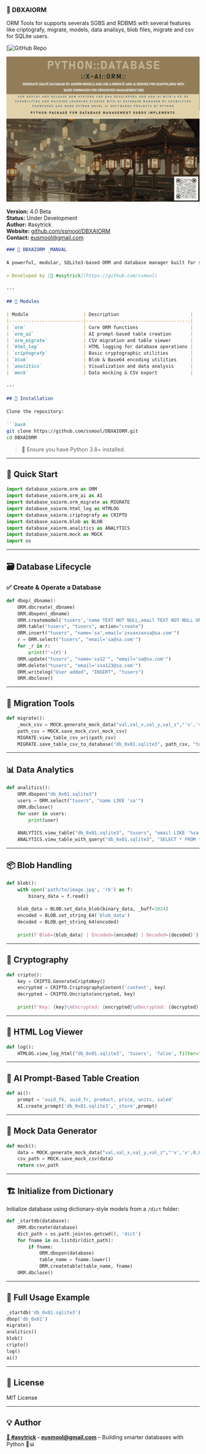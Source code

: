 ### 🧠 DBXAIORM
ORM Tools for supports severals SGBS and RDBMS with several features like criptografy, migrate, models, data analisys, blob files, migrate and csv for SQLite users.

[![GitHub Repo]([[https://github.com/ssmool/DBXAIORM](https://github.com/ssmool/DBXAIORM)])  

![DBXAIORM ORM Logo](../assets/pyormxaidatabase_md.png)

**Version:** 4.0 Beta  
**Status:** Under Development  
**Author:** #asytrick  
**Website:** [github.com/ssmool/DBXAIORM](https://github.com/ssmool/DBXAIORM)  
**Contact:** eusmool@gmail.com  

````markdown
### 🧠 DBXAIORM _MANUAL

A powerful, modular, SQLite3-based ORM and database manager built for simplicity, extensibility, and AI integration.

> Developed by [🚀 #asytrick](https://github.com/ssmool)

---

## 📁 Modules

| Module                    | Description                          |
|---------------------------|--------------------------------------|
| `orm`                     | Core ORM functions                   |
| `orm_ai`                  | AI prompt-based table creation       |
| `orm_migrate`             | CSV migration and table viewer       |
| `html_log`                | HTML logging for database operations |
| `criptografy`             | Basic cryptographic utilities        |
| `blob`                    | Blob & Base64 encoding utilities     |
| `analitics`               | Visualization and data analysis      |
| `mock`                    | Data mocking & CSV export            |

---

## 🔧 Installation

Clone the repository:

```bash
git clone https://github.com/ssmool/DBXAIORM.git
cd DBXAIORM
````

> 📌 Ensure you have Python 3.8+ installed.

---

## 🚀 Quick Start

```python
import database_xaiorm.orm as ORM
import database_xaiorm.orm_ai as AI
import database_xaiorm.orm_migrate as MIGRATE
import database_xaiorm.html_log as HTMLOG
import database_xaiorm.criptografy as CRIPTO
import database_xaiorm.blob as BLOB
import database_xaiorm.analitics as ANALYTICS
import database_xaiorm.mock as MOCK
import os
```

---

## 🗃️ Database Lifecycle

### ✅ Create & Operate a Database

```python
def dbop(_dbname):
    ORM.dbcreate(_dbname)
    ORM.dbopen(_dbname)
    ORM.createmodel('tusers','name TEXT NOT NULL,email TEXT NOT NULL UNIQUE,created TIMESTAMP DEFAULT CURRENT_TIMESTAMP')
    ORM.table("tusers", "tusers", action="create")
    ORM.insert("tusers", "name='sa',email='zxxaxzaxsa@sa.com'")
    r = ORM.select("tusers", "email='sa@sa.com'")
    for _r in r:
        print(f'={r}')
    ORM.update("tusers", "name='sa12'", "email='sa@sa.com'")
    ORM.delete("tusers", "email='xsa123@sa.com'")
    ORM.writelog("User added", "INSERT", "tusers")
    ORM.dbclose()
```

---

## 🔄 Migration Tools

```python
def migrate():
    _mock_csv = MOCK.generate_mock_data("val,val_x,val_y,val_z","'v','v',0,0.0",100)
    path_csv = MOCK.save_mock_csv(_mock_csv)
    MIGRATE.view_table_csv_uri(path_csv)
    MIGRATE.save_table_csv_to_database("db_0x01.sqlite3", path_csv, "tusers")
```

---

## 📊 Data Analytics

```python
def analitics():
    ORM.dbopen("db_0x01.sqlite3")
    users = ORM.select("tusers", "name LIKE 'sa'")
    ORM.dbclose()
    for user in users:
        print(user)
    
    ANALYTICS.view_table("db_0x01.sqlite3", "tusers", "email LIKE '%sa.com%'", "email", "name", _type="bar")
    ANALYTICS.view_table_with_query("db_0x01.sqlite3", "SELECT * FROM tusers WHERE name LIKE '%sa%'", 'email', 'name')
```

---

## 📦 Blob Handling

```python
def blob():
    with open('path/to/image.jpg', 'rb') as f:
        binary_data = f.read()
    
    blob_data = BLOB.set_data_blob(binary_data, _buff=1024)
    encoded = BLOB.set_string_64('blob_data')
    decoded = BLOB.get_string_64(encoded)
    
    print(f'Blob={blob_data} | Encoded={encoded} | Decoded={decoded}')
```

---

## 🔐 Cryptography

```python
def cripto():
    key = CRIPTO.GenerateCriptoKey()
    encrypted = CRIPTO.CriptographyContent('content', key)
    decrypted = CRIPTO.Uncripto(encrypted, key)

    print(f'Key: {key}\nEncrypted: {encrypted}\nDecrypted: {decrypted}')
```

---

## 📄 HTML Log Viewer

```python
def log():
    HTMLOG.view_log_html("db_0x01.sqlite3", 'tusers', 'false', filter="email LIKE '%sa.com%'")
```

---

## 🤖 AI Prompt-Based Table Creation

```python
def ai():
    prompt = 'uuid_fk, uuid_fr, product, price, units, saled'
    AI.create_prompt('db_0x01.sqlite3','_store',prompt)
```

---

## 🧪 Mock Data Generator

```python
def mock():
    data = MOCK.generate_mock_data("val,val_x,val_y,val_z","'v','v',0,0.0",100)
    csv_path = MOCK.save_mock_csv(data)
    return csv_path
```

---

## 🏗️ Initialize from Dictionary

Initialize database using dictionary-style models from a `/dict` folder:

```python
def _startdb(database):
    ORM.dbcreate(database)
    dict_path = os.path.join(os.getcwd(), 'dict')
    for fname in os.listdir(dict_path):
        if fname:
            ORM.dbopen(database)
            table_name = fname.lower()
            ORM.createtable(table_name, fname)
    ORM.dbclose()
```

---

## 📌 Full Usage Example

```python
_startdb('db_0x01.sqlite3')
dbop('db_0x01')
migrate()
analitics()
blob()
cripto()
log()
ai()
```

---

## 📃 License

MIT License

---

## 💡 Author

**[🚀 #asytrick](https://github.com/ssmool) - eusmool@gmail.com** – Building smarter databases with Python 🧠📊

```
